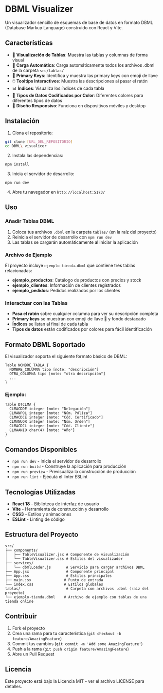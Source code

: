 # DBML Visualizer

Un visualizador sencillo de esquemas de base de datos en formato DBML (Database Markup Language) construido con React y Vite.

## Características

- 🎨 **Visualización de Tablas**: Muestra las tablas y columnas de forma visual
- 📁 **Carga Automática**: Carga automáticamente todos los archivos .dbml de la carpeta `src/tablas/`
- 🔑 **Primary Keys**: Identifica y muestra las primary keys con emoji de llave
- 🖱️ **Tooltips Interactivos**: Muestra las descripciones al pasar el ratón
- 📊 **Índices**: Visualiza los índices de cada tabla
- 🎨 **Tipos de Datos Codificados por Color**: Diferentes colores para diferentes tipos de datos
- 📱 **Diseño Responsivo**: Funciona en dispositivos móviles y desktop

## Instalación

1. Clona el repositorio:
```bash
git clone [URL_DEL_REPOSITORIO]
cd DBML\ visualicer
```

2. Instala las dependencias:
```bash
npm install
```

3. Inicia el servidor de desarrollo:
```bash
npm run dev
```

4. Abre tu navegador en `http://localhost:5173/`

## Uso

### Añadir Tablas DBML
1. Coloca tus archivos `.dbml` en la carpeta `tablas/` (en la raíz del proyecto)
2. Reinicia el servidor de desarrollo con `npm run dev`
3. Las tablas se cargarán automáticamente al iniciar la aplicación

### Archivo de Ejemplo
El proyecto incluye `ejemplo-tienda.dbml` que contiene tres tablas relacionadas:
- **ejemplo_productos**: Catálogo de productos con precios y stock
- **ejemplo_clientes**: Información de clientes registrados  
- **ejemplo_pedidos**: Pedidos realizados por los clientes

### Interactuar con las Tablas
- **Pasa el ratón** sobre cualquier columna para ver su descripción completa
- **Primary keys** se muestran con emoji de llave 🔑 y fondo destacado
- **Índices** se listan al final de cada tabla
- **Tipos de datos** están codificados por colores para fácil identificación

## Formato DBML Soportado

El visualizador soporta el siguiente formato básico de DBML:

```dbml
Table NOMBRE_TABLA {
  NOMBRE_COLUMNA tipo [note: "descripción"]
  OTRA_COLUMNA tipo [note: "otra descripción"]
  ...
}
```

### Ejemplo:
```dbml
Table DTCLMA {
  CLMACDDE integer [note: "Delegación"]
  CLMANPOL integer [note: "Núm. Póliza"]
  CLMACDCE integer [note: "Cód. Certificado"]
  CLMANUOR integer [note: "Núm. Orden"]
  CLMACDCL integer [note: "Cód. Cliente"]
  CLMAANIO char(4) [note: "Año"]
}
```

## Comandos Disponibles

- `npm run dev` - Inicia el servidor de desarrollo
- `npm run build` - Construye la aplicación para producción
- `npm run preview` - Previsualiza la construcción de producción
- `npm run lint` - Ejecuta el linter ESLint

## Tecnologías Utilizadas

- **React 18** - Biblioteca de interfaz de usuario
- **Vite** - Herramienta de construcción y desarrollo
- **CSS3** - Estilos y animaciones
- **ESLint** - Linting de código

## Estructura del Proyecto

```
src/
├── components/
│   ├── TableVisualizer.jsx # Componente de visualización
│   └── TableVisualizer.css # Estilos del visualizador
├── services/
│   └── dbmlLoader.js       # Servicio para cargar archivos DBML
├── App.jsx                 # Componente principal
├── App.css                 # Estilos principales
├── main.jsx               # Punto de entrada
└── index.css              # Estilos globales
tablas/                     # Carpeta con archivos .dbml (raíz del proyecto)
└── ejemplo-tienda.dbml    # Archivo de ejemplo con tablas de una tienda online
```

## Contribuir

1. Fork el proyecto
2. Crea una rama para tu característica (`git checkout -b feature/AmazingFeature`)
3. Commit tus cambios (`git commit -m 'Add some AmazingFeature'`)
4. Push a la rama (`git push origin feature/AmazingFeature`)
5. Abre un Pull Request

## Licencia

Este proyecto está bajo la Licencia MIT - ver el archivo LICENSE para detalles.